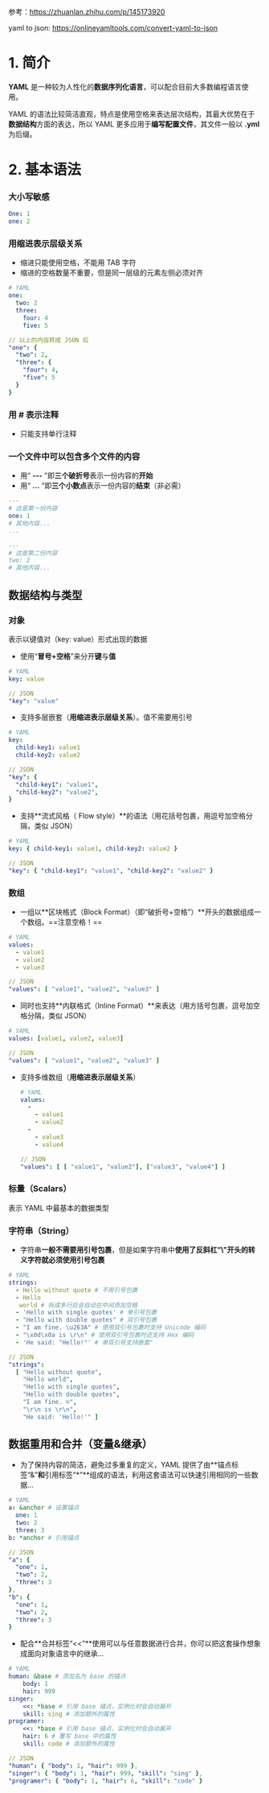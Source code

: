 参考：https://zhuanlan.zhihu.com/p/145173920

yaml to json: https://onlineyamltools.com/convert-yaml-to-json

# 1. 简介

**YAML** 是一种较为人性化的**数据序列化语言**，可以配合目前大多数编程语言使用。

YAML 的语法比较简洁直观，特点是使用空格来表达层次结构，其最大优势在于**数据结构**方面的表达，所以 YAML 更多应用于**编写配置文件**，其文件一般以 **.yml** 为后缀。

# 2. 基本语法

### 大小写敏感

```yaml
One: 1
one: 2
```

### 用缩进表示层级关系

* 缩进只能使用空格，不能用 TAB 字符
* 缩进的空格数量不重要，但是同一层级的元素左侧必须对齐

```yaml
# YAML
one:
  two: 2
  three:
    four: 4
    five: 5

// 以上的内容转成 JSON 后
"one": {
  "two": 2,
  "three": {
    "four": 4,
    "five": 5 
  }
}
```

### 用 # 表示注释

* 只能支持单行注释

### 一个文件中可以包含多个文件的内容

- 用“ **---** ”即**三个破折号**表示一份内容的**开始**
- 用“ **...** ”即**三个小数点**表示一份内容的**结束**（非必需）

```yaml
---
# 这是第一份内容
one: 1
# 其他内容...
...

---
# 这是第二份内容
two: 2
# 其他内容...
```



## 数据结构与类型

### 对象

表示以键值对（key: value）形式出现的数据

- 使用“**冒号+空格**”来分开**键**与**值**

```yaml
# YAML
key: value

// JSON
"key": "value"
```

- 支持多层嵌套（**用缩进表示层级关系**）。值不需要用引号

```yaml
# YAML
key:
  child-key1: value1
  child-key2: value2

// JSON
"key": {
  "child-key1": "value1",
  "child-key2": "value2",
}
```

- 支持**流式风格（ Flow style）**的语法（用花括号包裹，用逗号加空格分隔，类似 JSON）

```yaml
# YAML
key: { child-key1: value1, child-key2: value2 }

// JSON
"key": { "child-key1": "value1", "child-key2": "value2" }
```

### 数组

- 一组以**区块格式（Block Format）（即“破折号+空格”）**开头的数据组成一个数组。==注意空格！==

```yaml
# YAML
values:
  - value1
  - value2
  - value3

// JSON
"values": [ "value1", "value2", "value3" ]
```

- 同时也支持**内联格式（Inline Format）**来表达（用方括号包裹，逗号加空格分隔，类似 JSON）

```yaml
# YAML
values: [value1, value2, value3]

// JSON
"values": [ "value1", "value2", "value3" ]
```

- 支持多维数组（**用缩进表示层级关系**）

  ```yaml
  # YAML
  values:
    -
      - value1
      - value2
    -
      - value3
      - value4
  
  // JSON
  "values": [ [ "value1", "value2"], ["value3", "value4"] ]
  ```

### 标量（Scalars）

表示 YAML 中最基本的数据类型

### 字符串（String）

- 字符串**一般不需要用引号包裹**，但是如果字符串中**使用了反斜杠“\”开头的转义字符就必须使用引号包裹**

```yaml
# YAML
strings:
  - Hello without quote # 不用引号包裹
  - Hello
   world # 拆成多行后会自动在中间添加空格
  - 'Hello with single quotes' # 单引号包裹
  - "Hello with double quotes" # 双引号包裹
  - "I am fine. \u263A" # 使用双引号包裹时支持 Unicode 编码
  - "\x0d\x0a is \r\n" # 使用双引号包裹时还支持 Hex 编码
  - 'He said: "Hello!"' # 单双引号支持嵌套"

// JSON
"strings":
  [ "Hello without quote",
    "Hello world",
    "Hello with single quotes",
    "Hello with double quotes",
    "I am fine. ☺",
    "\r\n is \r\n",
    "He said: 'Hello!'" ]
```



## 数据重用和合并（变量&继承）

- 为了保持内容的简洁，避免过多重复的定义，YAML 提供了由**锚点标签“&”**和**引用标签“\*”**组成的语法，利用这套语法可以快速引用相同的一些数据...

```yaml
# YAML
a: &anchor # 设置锚点
  one: 1
  two: 2
  three: 3
b: *anchor # 引用锚点

// JSON
"a": {
  "one": 1,
  "two": 2,
  "three": 3
},
"b": {
  "one": 1,
  "two": 2,
  "three": 3
}
```

- 配合**合并标签“<<”**使用可以与任意数据进行合并，你可以把这套操作想象成面向对象语言中的继承...

```yaml
# YAML
human: &base # 添加名为 base 的锚点
    body: 1
    hair: 999
singer:
    <<: *base # 引用 base 锚点，实例化时会自动展开
    skill: sing # 添加额外的属性
programer:
    <<: *base # 引用 base 锚点，实例化时会自动展开
    hair: 6 # 覆写 base 中的属性
    skill: code # 添加额外的属性

// JSON
"human": { "body": 1, "hair": 999 },
"singer": { "body": 1, "hair": 999, "skill": "sing" },
"programer": { "body": 1, "hair": 6, "skill": "code" }
```